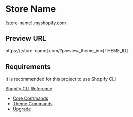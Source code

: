 # Store Name
[store-name].myshopify.com 

## Preview URL
https://[store-name].com/?preview_theme_id=[THEME_ID]

## Requirements  
It is recommended for this project to use Shopify CLI 

[Shopify CLI Reference](https://shopify.dev/themes/tools/cli)  
 - [Core Commands](https://shopify.dev/themes/tools/cli/core-commands)  
 - [Theme Commands](https://shopify.dev/themes/tools/cli/theme-commands)
 - [Upgrade](https://shopify.dev/themes/tools/cli/upgrade-uninstall)
